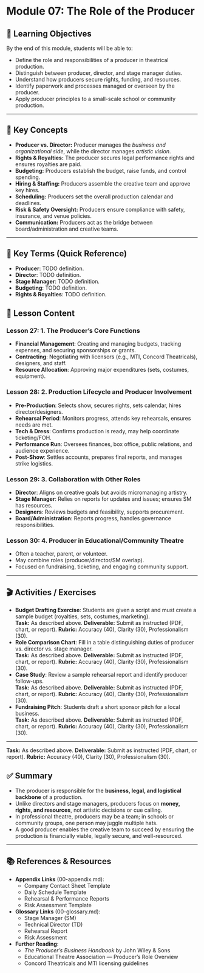 # Module 07: The Role of the Producer

## 🎯 Learning Objectives
By the end of this module, students will be able to:
- Define the role and responsibilities of a producer in theatrical production.  
- Distinguish between producer, director, and stage manager duties.  
- Understand how producers secure rights, funding, and resources.  
- Identify paperwork and processes managed or overseen by the producer.  
- Apply producer principles to a small-scale school or community production.  

---

## 📖 Key Concepts
- **Producer vs. Director:** Producer manages the *business and organizational side*, while the director manages *artistic vision*.  
- **Rights & Royalties:** The producer secures legal performance rights and ensures royalties are paid.  
- **Budgeting:** Producers establish the budget, raise funds, and control spending.  
- **Hiring & Staffing:** Producers assemble the creative team and approve key hires.  
- **Scheduling:** Producers set the overall production calendar and deadlines.  
- **Risk & Safety Oversight:** Producers ensure compliance with safety, insurance, and venue policies.  
- **Communication:** Producers act as the bridge between board/administration and creative teams.  

---



## 📖 Key Terms (Quick Reference)
* **Producer**: TODO definition.
* **Director**: TODO definition.
* **Stage Manager**: TODO definition.
* **Budgeting**: TODO definition.
* **Rights & Royalties**: TODO definition.
## 📝 Lesson Content

### Lesson 27: 1. The Producer’s Core Functions
- **Financial Management**: Creating and managing budgets, tracking expenses, and securing sponsorships or grants.  
- **Contracting**: Negotiating with licensors (e.g., MTI, Concord Theatricals), designers, and staff.  
- **Resource Allocation**: Approving major expenditures (sets, costumes, equipment).  

### Lesson 28: 2. Production Lifecycle and Producer Involvement
- **Pre-Production**: Selects show, secures rights, sets calendar, hires director/designers.  
- **Rehearsal Period**: Monitors progress, attends key rehearsals, ensures needs are met.  
- **Tech & Dress**: Confirms production is ready, may help coordinate ticketing/FOH.  
- **Performance Run**: Oversees finances, box office, public relations, and audience experience.  
- **Post-Show**: Settles accounts, prepares final reports, and manages strike logistics.  

### Lesson 29: 3. Collaboration with Other Roles
- **Director**: Aligns on creative goals but avoids micromanaging artistry.  
- **Stage Manager**: Relies on reports for updates and issues; ensures SM has resources.  
- **Designers**: Reviews budgets and feasibility, supports procurement.  
- **Board/Administration**: Reports progress, handles governance responsibilities.  

### Lesson 30: 4. Producer in Educational/Community Theatre
- Often a teacher, parent, or volunteer.  
- May combine roles (producer/director/SM overlap).  
- Focused on fundraising, ticketing, and engaging community support.  

---

## 🎬 Activities / Exercises
- **Budget Drafting Exercise**: Students are given a script and must create a sample budget (royalties, sets, costumes, marketing).  
   **Task:** As described above.
   **Deliverable:** Submit as instructed (PDF, chart, or report).
   **Rubric:** Accuracy (40), Clarity (30), Professionalism (30).
- **Role Comparison Chart**: Fill in a table distinguishing duties of producer vs. director vs. stage manager.  
   **Task:** As described above.
   **Deliverable:** Submit as instructed (PDF, chart, or report).
   **Rubric:** Accuracy (40), Clarity (30), Professionalism (30).
- **Case Study**: Review a sample rehearsal report and identify producer follow-ups.  
   **Task:** As described above.
   **Deliverable:** Submit as instructed (PDF, chart, or report).
   **Rubric:** Accuracy (40), Clarity (30), Professionalism (30).
- **Fundraising Pitch**: Students draft a short sponsor pitch for a local business.  
   **Task:** As described above.
   **Deliverable:** Submit as instructed (PDF, chart, or report).
   **Rubric:** Accuracy (40), Clarity (30), Professionalism (30).

---
   **Task:** As described above.
   **Deliverable:** Submit as instructed (PDF, chart, or report).
   **Rubric:** Accuracy (40), Clarity (30), Professionalism (30).

## ✅ Summary
- The producer is responsible for the **business, legal, and logistical backbone** of a production.  
- Unlike directors and stage managers, producers focus on **money, rights, and resources**, not artistic decisions or cue calling.  
- In professional theatre, producers may be a team; in schools or community groups, one person may juggle multiple hats.  
- A good producer enables the creative team to succeed by ensuring the production is financially viable, legally secure, and well-resourced.  

---

## 📚 References & Resources
- **Appendix Links** (00-appendix.md):  
  * Company Contact Sheet Template  
  * Daily Schedule Template  
  * Rehearsal & Performance Reports  
  * Risk Assessment Template  
- **Glossary Links** (00-glossary.md):  
  * Stage Manager (SM)  
  * Technical Director (TD)  
  * Rehearsal Report  
  * Risk Assessment  
- **Further Reading**:  
  * *The Producer’s Business Handbook* by John Wiley & Sons  
  * Educational Theatre Association — Producer’s Role Overview  
  * Concord Theatricals and MTI licensing guidelines  